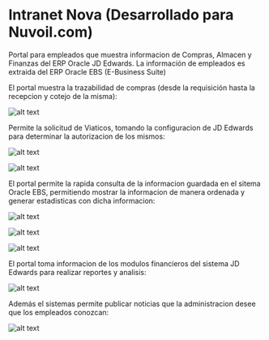 # Intranet Nova (Desarrollado para Nuvoil.com)

Portal para empleados que muestra informacion de Compras, Almacen y Finanzas del ERP Oracle JD Edwards. La información de empleados es extraida del ERP Oracle EBS (E-Business Suite)

El portal muestra la trazabilidad de compras (desde la requisición hasta la recepcion y cotejo de la misma):

![alt text](https://github.com/carloxdev/nova/blob/master/screenshots/compras.png)

Permite la solicitud de Viaticos, tomando la configuracion de JD Edwards para determinar la autorizacion de los mismos:

![alt text](https://github.com/carloxdev/nova/blob/master/screenshots/viaticos.png)

![alt text](https://github.com/carloxdev/nova/blob/master/screenshots/viatico_view.png)

El portal permite la rapida consulta de la informacion guardada en el sitema Oracle EBS, permitiendo mostrar la informacion de manera ordenada y generar estadisticas con dicha informacion:

![alt text](https://github.com/carloxdev/nova/blob/master/screenshots/expediente.png)

![alt text](https://github.com/carloxdev/nova/blob/master/screenshots/organigrama.png)

![alt text](https://github.com/carloxdev/nova/blob/master/screenshots/empleado-graficas.png)

El portal toma informacion de los modulos financieros del sistema JD Edwards para realizar reportes y analisis:

![alt text](https://github.com/carloxdev/nova/blob/master/screenshots/flujos.png)

Además el sistemas permite publicar noticias que la administracion desee que los empleados conozcan:

![alt text](https://github.com/carloxdev/nova/blob/master/screenshots/inicio.png)
